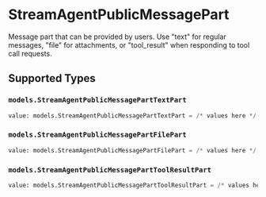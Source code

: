 # StreamAgentPublicMessagePart

Message part that can be provided by users. Use "text" for regular messages, "file" for attachments, or "tool_result" when responding to tool call requests.


## Supported Types

### `models.StreamAgentPublicMessagePartTextPart`

```python
value: models.StreamAgentPublicMessagePartTextPart = /* values here */
```

### `models.StreamAgentPublicMessagePartFilePart`

```python
value: models.StreamAgentPublicMessagePartFilePart = /* values here */
```

### `models.StreamAgentPublicMessagePartToolResultPart`

```python
value: models.StreamAgentPublicMessagePartToolResultPart = /* values here */
```

